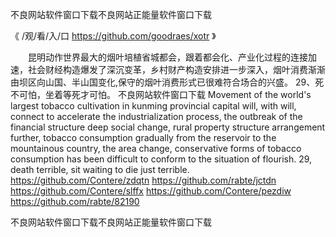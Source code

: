 
不良网站软件窗口下载不良网站正能量软件窗口下载




《 /观/看/入/口  https://github.com/goodraes/xotr 》




　　昆明动作世界最大的烟叶培植省城都会，跟着都会化、产业化过程的连接加速，社会财经构造爆发了深沉变革，乡村财产构造安排进一步深入，烟叶消费渐渐由坝区向山国、半山国变化,保守的烟叶消费形式已很难符合场合的兴盛。
29、死不可怕，坐着等死才可怕。
不良网站软件窗口下载
Movement of the world's largest tobacco cultivation in kunming provincial capital will, with will, connect to accelerate the industrialization process, the outbreak of the financial structure deep social change, rural property structure arrangement further, tobacco consumption gradually from the reservoir to the mountainous country, the area change, conservative forms of tobacco consumption has been difficult to conform to the situation of flourish.
29, death terrible, sit waiting to die just terrible.
https://github.com/Contere/zdqtn
https://github.com/rabte/jctdn
https://github.com/Contere/slffx
https://github.com/Contere/pezdiw
https://github.com/rabte/82190





不良网站软件窗口下载不良网站正能量软件窗口下载

